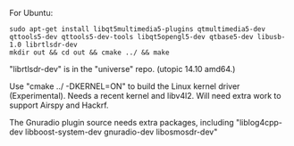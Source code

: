For Ubuntu:

	sudo apt-get install libqt5multimedia5-plugins qtmultimedia5-dev qttools5-dev qttools5-dev-tools libqt5opengl5-dev qtbase5-dev libusb-1.0 librtlsdr-dev
	mkdir out && cd out && cmake ../ && make

"librtlsdr-dev" is in the "universe" repo. (utopic 14.10 amd64.)

Use "cmake ../ -DKERNEL=ON" to build the Linux kernel driver (Experimental). Needs a recent kernel and libv4l2. Will need extra work to support Airspy and Hackrf.

The Gnuradio plugin source needs extra packages, including "liblog4cpp-dev libboost-system-dev gnuradio-dev libosmosdr-dev"

